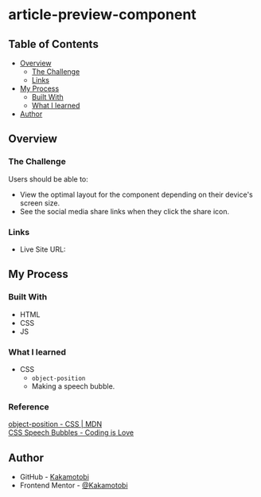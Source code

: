 # article-preview-component

## Table of Contents
  - [Overview](#overview)
    - [The Challenge](#the-challenge)
    - [Links](#links)
  - [My Process](#my-process)
    - [Built With](#built-with)
    - [What I learned](#what-i-learned)
  - [Author](#author)

## Overview
### The Challenge
Users should be able to:
- View the optimal layout for the component depending on their device's screen size.
- See the social media share links when they click the share icon.
### Links
  - Live Site URL: 

## My Process
### Built With
- HTML
- CSS
- JS
### What I learned
- CSS
  - `object-position`
  - Making a speech bubble.
### Reference
[object-position - CSS | MDN](https://developer.mozilla.org/en-US/docs/Web/CSS/object-position)  
[CSS Speech Bubbles - Coding is Love](https://codingislove.com/css-speech-bubbles/)

## Author
- GitHub - [Kakamotobi](https://github.com/Kakamotobi)
- Frontend Mentor - [@Kakamotobi](https://www.frontendmentor.io/profile/Kakamotobi)
